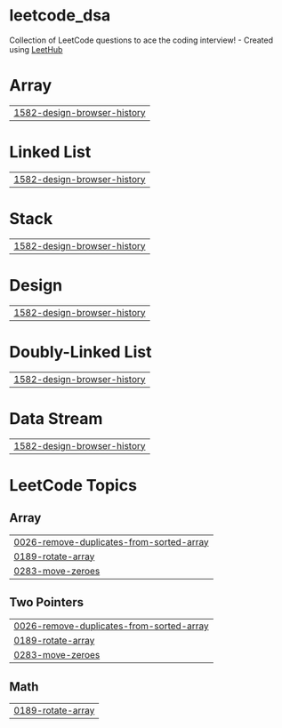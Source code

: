 # leetcode_dsa
Collection of LeetCode questions to ace the coding interview! - Created using [LeetHub](https://github.com/QasimWani/LeetHub)


# Array
|  |
| ------- |
| [1582-design-browser-history](https://github.com/mansiigit/leetcode_dsa/tree/master/1582-design-browser-history) |
# Linked List
|  |
| ------- |
| [1582-design-browser-history](https://github.com/mansiigit/leetcode_dsa/tree/master/1582-design-browser-history) |
# Stack
|  |
| ------- |
| [1582-design-browser-history](https://github.com/mansiigit/leetcode_dsa/tree/master/1582-design-browser-history) |
# Design
|  |
| ------- |
| [1582-design-browser-history](https://github.com/mansiigit/leetcode_dsa/tree/master/1582-design-browser-history) |
# Doubly-Linked List
|  |
| ------- |
| [1582-design-browser-history](https://github.com/mansiigit/leetcode_dsa/tree/master/1582-design-browser-history) |
# Data Stream
|  |
| ------- |
| [1582-design-browser-history](https://github.com/mansiigit/leetcode_dsa/tree/master/1582-design-browser-history) |
<!---LeetCode Topics Start-->
# LeetCode Topics
## Array
|  |
| ------- |
| [0026-remove-duplicates-from-sorted-array](https://github.com/mansiigit/leetcode_dsa/tree/master/0026-remove-duplicates-from-sorted-array) |
| [0189-rotate-array](https://github.com/mansiigit/leetcode_dsa/tree/master/0189-rotate-array) |
| [0283-move-zeroes](https://github.com/mansiigit/leetcode_dsa/tree/master/0283-move-zeroes) |
## Two Pointers
|  |
| ------- |
| [0026-remove-duplicates-from-sorted-array](https://github.com/mansiigit/leetcode_dsa/tree/master/0026-remove-duplicates-from-sorted-array) |
| [0189-rotate-array](https://github.com/mansiigit/leetcode_dsa/tree/master/0189-rotate-array) |
| [0283-move-zeroes](https://github.com/mansiigit/leetcode_dsa/tree/master/0283-move-zeroes) |
## Math
|  |
| ------- |
| [0189-rotate-array](https://github.com/mansiigit/leetcode_dsa/tree/master/0189-rotate-array) |
<!---LeetCode Topics End-->